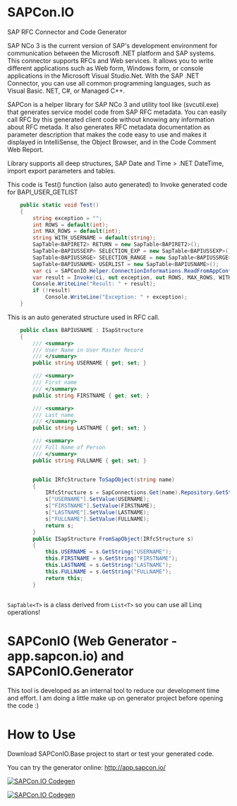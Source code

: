 # SAPCon.IO
SAP RFC Connector and Code Generator

SAP NCo 3 is the current version of SAP's development environment for communication between the Microsoft .NET platform and SAP systems. This connector supports RFCs and Web services. It allows you to write different applications such as Web form, Windows form, or console applications in the Microsoft Visual Studio.Net.
With the SAP .NET Connector, you can use all common programming languages, such as Visual Basic. NET, C#, or Managed C++.

SAPCon is a helper library for SAP NCo 3 and utility tool like (svcutil.exe) that generates service model code from SAP RFC metadata. You can easily call RFC by this generated client code without knowing any information about RFC metada.
It also generates RFC metadata documentation as parameter description that makes the code easy to use and makes it displayed in IntelliSense, the Object Browser, and in the Code Comment Web Report.

Library supports all deep structures, SAP Date and Time > .NET DateTime, import export parameters and tables.

This code is Test() function (also auto generated) to Invoke generated code for BAPI_USER_GETLIST

```C#
    public static void Test()
    {
        string exception = "";
        int ROWS = default(int);
        int MAX_ROWS = default(int);
        string WITH_USERNAME = default(string);
        SapTable<BAPIRET2> RETURN = new SapTable<BAPIRET2>();
        SapTable<BAPIUSSEXP> SELECTION_EXP = new SapTable<BAPIUSSEXP>();
        SapTable<BAPIUSSRGE> SELECTION_RANGE = new SapTable<BAPIUSSRGE>();
        SapTable<BAPIUSNAME> USERLIST = new SapTable<BAPIUSNAME>();
        var ci = SAPConIO.Helper.ConnectionInformations.ReadFromAppConfig();
        var result = Invoke(ci, out exception, out ROWS, MAX_ROWS, WITH_USERNAME, ref RETURN, ref SELECTION_EXP, ref SELECTION_RANGE, ref USERLIST);
        Console.WriteLine("Result: " + result);
        if (!result)
            Console.WriteLine("Exception: " + exception);
    }

```

This is an auto generated structure used in RFC call.
```C#
    public class BAPIUSNAME : ISapStructure
    {
        /// <summary>
        /// User Name in User Master Record 
        /// </summary>
        public string USERNAME { get; set; }

        /// <summary>
        /// First name 
        /// </summary>
        public string FIRSTNAME { get; set; }

        /// <summary>
        /// Last name 
        /// </summary>
        public string LASTNAME { get; set; }

        /// <summary>
        /// Full Name of Person 
        /// </summary>
        public string FULLNAME { get; set; }


        public IRfcStructure ToSapObject(string name)
        {
            IRfcStructure s = SapConnections.Get(name).Repository.GetStructureMetadata("BAPIUSNAME").CreateStructure();
            s["USERNAME"].SetValue(USERNAME);
            s["FIRSTNAME"].SetValue(FIRSTNAME);
            s["LASTNAME"].SetValue(LASTNAME);
            s["FULLNAME"].SetValue(FULLNAME);
            return s;
        }
        public ISapStructure FromSapObject(IRfcStructure s)
        {
            this.USERNAME = s.GetString("USERNAME");
            this.FIRSTNAME = s.GetString("FIRSTNAME");
            this.LASTNAME = s.GetString("LASTNAME");
            this.FULLNAME = s.GetString("FULLNAME");
            return this;
        }
    
 ```

```SapTable<T>``` is a class derived from ```List<T>``` so you can use all Linq operations! 

# SAPConIO (Web Generator - app.sapcon.io) and SAPConIO.Generator 
This tool is developed as an internal tool to reduce our development time and effort. I am doing a little make up on generator project before opening the code :)

# How to Use
Download SAPConIO.Base project to start or test your generated code.

You can try the generator online: http://app.sapcon.io/

[![SAPCon.IO Codegen](https://i.ytimg.com/vi/OvJWFu9CRiY/hqdefault.jpg?sqp=-oaymwEZCPYBEIoBSFXyq4qpAwsIARUAAIhCGAFwAQ==&rs=AOn4CLB8eauucS03-07DtRwV3skRCDzg1w)](https://www.youtube.com/watch?v=OvJWFu9CRiY)

[![SAPCon.IO Codegen](https://i.ytimg.com/vi/6QaLZadawjM/hqdefault.jpg?sqp=-oaymwEZCPYBEIoBSFXyq4qpAwsIARUAAIhCGAFwAQ==&rs=AOn4CLC9PjIItMXikYV3PY31VKwx-OhnyQ)](https://www.youtube.com/watch?v=6QaLZadawjM)
